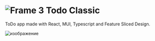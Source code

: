 # ![Frame 3](https://github.com/ivansome1/todoclassic/assets/119253797/f47490fb-0475-4982-a557-d88c4e41e968) Todo Classic 

ToDo app made with React, MUI, Typescript and Feature Sliced Design.

![изображение](https://github.com/ivansome1/todoclassic/assets/119253797/c12f3a30-3c23-4469-94c9-419272127260)

